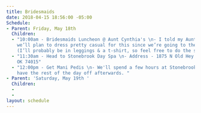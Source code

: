 ```yaml
---
title: Bridesmaids
date: 2018-04-15 18:56:00 -05:00
Schedule:
- Parent: Friday, May 18th
  Children:
  - "10:00am - Bridesmaids Luncheon @ Aunt Cynthia's \n- I told my Aunt Cynthia that
    we’ll plan to dress pretty casual for this since we’re going to the spa afterwards.
    (I’ll probably be in leggings & a t-shirt, so feel free to do the same!)"
  - "11:30am - Head to Stonebrook Day Spa \n- Address - 1875 N Old Hey 66 A, Catoosa,
    OK 74015"
  - "12:00pm - Get Mani Pedis \n- We'll spend a few hours at Stonebrook, then we'll
    have the rest of the day off afterwards. "
- Parent: 'Saturday, May 19th '
  Children:
  - 
  - 
layout: schedule
---
```


